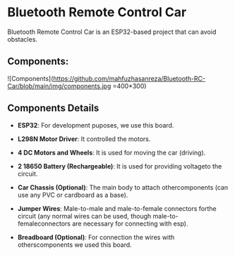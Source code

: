 # Bluetooth Remote Control Car
Bluetooth Remote Control Car is an ESP32-based project that can avoid obstacles.

## Components:

![Components](https://github.com/mahfuzhasanreza/Bluetooth-RC-Car/blob/main/img/components.jpg =400*300)

## Components Details  

- **ESP32**: For development puposes, we use this board.  

- **L298N Motor Driver**: It controlled the motors.  

- **4 DC Motors and Wheels**: It is used for moving the car (driving).  

- **2 18650 Battery (Rechargeable)**: It is used for providing voltageto the circuit.

- **Car Chassis (Optional)**: The main body to attach othercomponents (can use any PVC or cardboard as a base).

- **Jumper Wires**: Male-to-male and male-to-female connectors forthe circuit (any normal wires can be used, though male-to-femaleconnectors are necessary for connecting with esp).

- **Breadboard (Optional)**: For connection the wires with otherscomponents we used this board.

